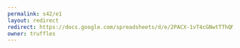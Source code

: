 ```yaml
---
permalink: s42/e1
layout: redirect
redirect: https://docs.google.com/spreadsheets/d/e/2PACX-1vT4cGNwtTThQMY9IBqS1nH8nvj0pAAnQr4eygzgFsuLqcmf3XllcZ63pPon21iUAw1E2J0GHBOsNHVy/pubhtml
owner: truffles
---
```

